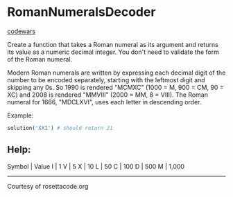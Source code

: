 # RomanNumeralsDecoder

[codewars](https://www.codewars.com/kata/51b6249c4612257ac0000005/train/elixir)

Create a function that takes a Roman numeral as its argument and returns its value as a numeric decimal integer. You don't need to validate the form of the Roman numeral.

Modern Roman numerals are written by expressing each decimal digit of the number to be encoded separately, starting with the leftmost digit and skipping any 0s. So 1990 is rendered "MCMXC" (1000 = M, 900 = CM, 90 = XC) and 2008 is rendered "MMVIII" (2000 = MM, 8 = VIII). The Roman numeral for 1666, "MDCLXVI", uses each letter in descending order.

Example:

```elixir
solution('XXI') # should return 21
```

## Help:

Symbol | Value
I      | 1
V      | 5
X      | 10
L      | 50
C      | 100
D      | 500
M      | 1,000

----

Courtesy of rosettacode.org
